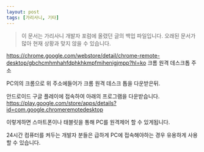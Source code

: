```yaml
---
layout: post
tags: [가리사니, 기타]
---
```


> 이 문서는 가리사니 개발자 포럼에 올렸던 글의 백업 파일입니다.
오래된 문서가 많아 현재 상황과 맞지 않을 수 있습니다.


https://chrome.google.com/webstore/detail/chrome-remote-desktop/gbchcmhmhahfdphkhkmpfmihenigjmpp?hl=ko
크롬 원격 데스크톱 주소

PC의의 크롬으로 위 주소에들어가 크롬 원격 데스크 톱을 다운받은뒤.

안드로이드 구글 플레이에 접속하여 아래의 프로그램을 다운받습니다.
https://play.google.com/store/apps/details?id=com.google.chromeremotedesktop

이렇게하면 스마트폰이나 태블릿을 통해 PC를 원격제어 할 수 있게됩니다.

24시간 컴퓨터를 켜두는 개발자 분들은 급하게 PC에 접속해야하는 경우 유용하게 사용할 수 있습니다. 